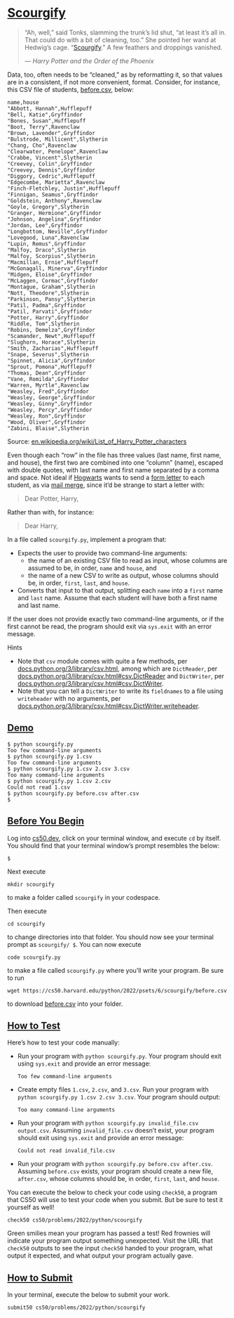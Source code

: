 # [Scourgify](#scourgify)

> “Ah, well,” said Tonks, slamming the trunk’s lid shut, “at least it’s
> all in. That could do with a bit of cleaning, too.” She pointed her
> wand at Hedwig’s cage.
> “[Scourgify](https://harrypotter.fandom.com/wiki/Scouring_Charm).” A
> few feathers and droppings vanished.
>
> — *Harry Potter and the Order of the Phoenix*

Data, too, often needs to be “cleaned,” as by reformatting it, so that
values are in a consistent, if not more convenient, format. Consider,
for instance, this CSV file of students, [before.csv](before.csv),
below:

```
name,house
"Abbott, Hannah",Hufflepuff
"Bell, Katie",Gryffindor
"Bones, Susan",Hufflepuff
"Boot, Terry",Ravenclaw
"Brown, Lavender",Gryffindor
"Bulstrode, Millicent",Slytherin
"Chang, Cho",Ravenclaw
"Clearwater, Penelope",Ravenclaw
"Crabbe, Vincent",Slytherin
"Creevey, Colin",Gryffindor
"Creevey, Dennis",Gryffindor
"Diggory, Cedric",Hufflepuff
"Edgecombe, Marietta",Ravenclaw
"Finch-Fletchley, Justin",Hufflepuff
"Finnigan, Seamus",Gryffindor
"Goldstein, Anthony",Ravenclaw
"Goyle, Gregory",Slytherin
"Granger, Hermione",Gryffindor
"Johnson, Angelina",Gryffindor
"Jordan, Lee",Gryffindor
"Longbottom, Neville",Gryffindor
"Lovegood, Luna",Ravenclaw
"Lupin, Remus",Gryffindor
"Malfoy, Draco",Slytherin
"Malfoy, Scorpius",Slytherin
"Macmillan, Ernie",Hufflepuff
"McGonagall, Minerva",Gryffindor
"Midgen, Eloise",Gryffindor
"McLaggen, Cormac",Gryffindor
"Montague, Graham",Slytherin
"Nott, Theodore",Slytherin
"Parkinson, Pansy",Slytherin
"Patil, Padma",Gryffindor
"Patil, Parvati",Gryffindor
"Potter, Harry",Gryffindor
"Riddle, Tom",Slytherin
"Robins, Demelza",Gryffindor
"Scamander, Newt",Hufflepuff
"Slughorn, Horace",Slytherin
"Smith, Zacharias",Hufflepuff
"Snape, Severus",Slytherin
"Spinnet, Alicia",Gryffindor
"Sprout, Pomona",Hufflepuff
"Thomas, Dean",Gryffindor
"Vane, Romilda",Gryffindor
"Warren, Myrtle",Ravenclaw
"Weasley, Fred",Gryffindor
"Weasley, George",Gryffindor
"Weasley, Ginny",Gryffindor
"Weasley, Percy",Gryffindor
"Weasley, Ron",Gryffindor
"Wood, Oliver",Gryffindor
"Zabini, Blaise",Slytherin
```

Source:
[en.wikipedia.org/wiki/List_of_Harry_Potter_characters](https://en.wikipedia.org/wiki/List_of_Harry_Potter_characters)

Even though each “row” in the file has three values (last name, first
name, and house), the first two are combined into one “column” (name),
escaped with double quotes, with last name and first name separated by a
comma and space. Not ideal if
[Hogwarts](https://en.wikipedia.org/wiki/Hogwarts) wants to send a [form
letter](https://en.wikipedia.org/wiki/Form_letter) to each student, as
via [mail merge](https://en.wikipedia.org/wiki/Mail_merge), since it’d
be strange to start a letter with:

> Dear Potter, Harry,

Rather than with, for instance:

> Dear Harry,

In a file called `scourgify.py`, implement a program that:

- Expects the user to provide two
    command-line arguments:
  - the name of an existing CSV file to
        read as input, whose columns are assumed to be, in order, `name`
        and `house`, and
  - the name of a new CSV to write as
        output, whose columns should be, in order, `first`, `last`, and
        `house`.
- Converts that input to that output,
    splitting each `name` into a `first` name and `last` name. Assume
    that each student will have both a first name and last name.

If the user does not provide exactly two command-line arguments, or if
the first cannot be read, the program should exit via `sys.exit` with an
error message.

Hints

- Note that `csv` module comes with quite a
    few methods, per
    [docs.python.org/3/library/csv.html](https://docs.python.org/3/library/csv.html),
    among which are `DictReader`, per
    [docs.python.org/3/library/csv.html#csv.DictReader](https://docs.python.org/3/library/csv.html#csv.DictReader)
    and `DictWriter`, per
    [docs.python.org/3/library/csv.html#csv.DictWriter](https://docs.python.org/3/library/csv.html#csv.DictWriter).
- Note that you can tell a `DictWriter` to
    write its `fieldnames` to a file using `writeheader` with no
    arguments, per
    [docs.python.org/3/library/csv.html#csv.DictWriter.writeheader](https://docs.python.org/3/library/csv.html#csv.DictWriter.writeheader).

## [Demo](#demo)

``` highlight
$ python scourgify.py
Too few command-line arguments
$ python scourgify.py 1.csv
Too few command-line arguments
$ python scourgify.py 1.csv 2.csv 3.csv
Too many command-line arguments
$ python scourgify.py 1.csv 2.csv
Could not read 1.csv
$ python scourgify.py before.csv after.csv
$
```

## [Before You Begin](#before-you-begin)

Log into [cs50.dev](https://cs50.dev/), click on your terminal window,
and execute `cd` by itself. You should find that your terminal window’s
prompt resembles the below:

``` highlight
$
```

Next execute

``` highlight
mkdir scourgify
```

to make a folder called `scourgify` in your codespace.

Then execute

``` highlight
cd scourgify
```

to change directories into that folder. You should now see your terminal
prompt as `scourgify/ $`. You can now execute

``` highlight
code scourgify.py
```

to make a file called `scourgify.py` where you’ll write your program. Be
sure to run

``` highlight
wget https://cs50.harvard.edu/python/2022/psets/6/scourgify/before.csv
```

to download [before.csv](before.csv) into your folder.

## [How to Test](#how-to-test)

Here’s how to test your code manually:

- Run your program with
    `python scourgify.py`. Your program should exit using `sys.exit` and
    provide an error message:

    ``` highlight
    Too few command-line arguments
    ```

- Create empty files `1.csv`, `2.csv`, and
    `3.csv`. Run your program with
    `python scourgify.py 1.csv 2.csv 3.csv`. Your program should output:

    ``` highlight
    Too many command-line arguments
    ```

- Run your program with
    `python scourgify.py invalid_file.csv output.csv`. Assuming
    `invalid_file.csv` doesn’t exist, your program should exit using
    `sys.exit` and provide an error message:

    ``` highlight
    Could not read invalid_file.csv
    ```

- Run your program with
    `python scourgify.py before.csv after.csv`. Assuming `before.csv`
    exists, your program should create a new file, `after.csv`, whose
    columns should be, in order, `first`, `last`, and `house`.

You can execute the below to check your code using `check50`, a program
that CS50 will use to test your code when you submit. But be sure to
test it yourself as well!

``` highlight
check50 cs50/problems/2022/python/scourgify
```

Green smilies mean your program has passed a test! Red frownies will
indicate your program output something unexpected. Visit the URL that
`check50` outputs to see the input `check50` handed to your program,
what output it expected, and what output your program actually gave.

## [How to Submit](#how-to-submit)

In your terminal, execute the below to submit your work.

``` highlight
submit50 cs50/problems/2022/python/scourgify
```
